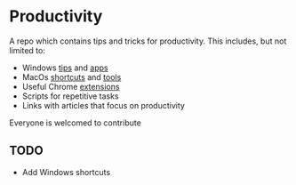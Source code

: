 # Productivity
A repo which contains tips and tricks for productivity. This includes, but not limited to:
  * Windows [tips](https://github.com/AdrianMuntean/Productivity/blob/master/Windows/Tips.md) and [apps](https://github.com/AdrianMuntean/Productivity/blob/master/Windows/Apps.md)
  * MacOs [shortcuts](https://github.com/AdrianMuntean/Productivity/blob/master/Linux/Mac/Shortcuts.md) and [tools](https://github.com/AdrianMuntean/Productivity/blob/master/Linux/Mac/Tools.md)
  * Useful Chrome [extensions](https://github.com/AdrianMuntean/Productivity/blob/master/Chrome/extensions.md)
  * Scripts for repetitive tasks
  * Links with articles that focus on productivity

Everyone is welcomed to contribute

## TODO

  * Add Windows shortcuts

